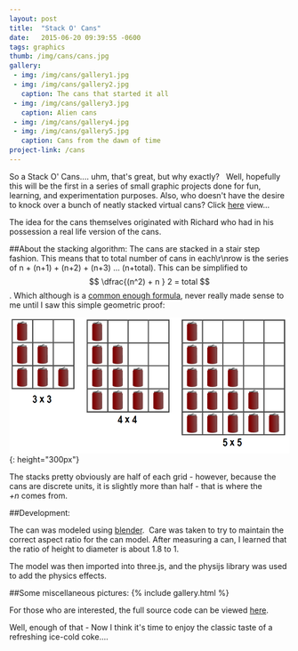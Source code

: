 ```yaml
---
layout: post
title:  "Stack O' Cans"
date:   2015-06-20 09:39:55 -0600
tags: graphics
thumb: /img/cans/cans.jpg
gallery:
 - img: /img/cans/gallery1.jpg   
 - img: /img/cans/gallery2.jpg
   caption: The cans that started it all
 - img: /img/cans/gallery3.jpg
   caption: Alien cans
 - img: /img/cans/gallery4.jpg
 - img: /img/cans/gallery5.jpg
   caption: Cans from the dawn of time
project-link: /cans
---
```

<script type="text/javascript" src="http://cdn.mathjax.org/mathjax/latest/MathJax.js?config=TeX-AMS-MML_HTMLorMML"></script>

So a Stack O' Cans.... uhm, that's great, but why exactly?  <!--more-->
Well, hopefully this will be the first in a series of small graphic projects done for fun, learning, and experimentation purposes. 
Also, who doesn't have the desire to knock over a bunch of neatly stacked virtual cans? Click [here](/cans) view...

The idea for the cans themselves originated with Richard who had in his possession a real life version of the cans.


##About the stacking algorithm:
The cans are stacked in a stair step fashion. 
This means that to total number of cans in each\r\nrow is the series of n + (n+1) + (n+2) + (n+3) ... (n+total). 
This can be simplified to $$ \dfrac{(n^2) + n } 2 = total $$.
Which although is a [common enough formula](https://brilliant.org/discussions/thread/gauss-the-prince-of-mathematics/), 
never really made sense to me until I saw this simple geometric proof:

![Can we prove it? Yes we CAN!](/img/cans/cans-diagram.png){: height="300px"}

The stacks pretty obviously are half of each grid - however, because the cans are discrete units, it is slightly more than half - that is where the *+n* comes from.

##Development:

The can was modeled using [blender](http://blender3d.com).  Care was taken to try to maintain the correct aspect ratio for the can model. After measuring a can, I learned that the ratio of height to diameter is about 1.8 to 1.

The model was then imported into three.js, and the physijs library was used to add the physics effects. 

##Some miscellaneous pictures:
{% include gallery.html %}

For those who are interested, the full source code can be viewed [here](http://github.com/gotankersley/cans).

Well, enough of that - Now I think it's time to enjoy the classic taste of a refreshing ice-cold coke....

<!-- frist post! -->